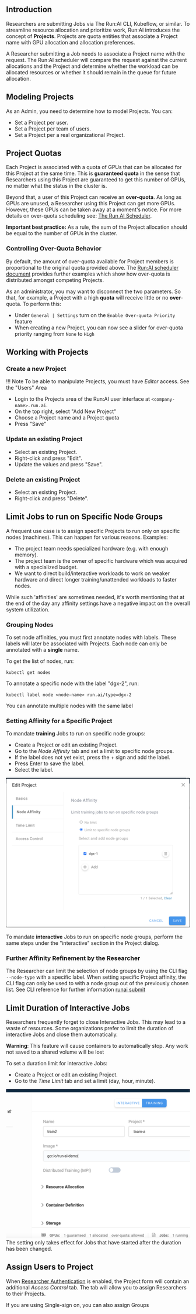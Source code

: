 ## Introduction

Researchers are submitting Jobs via The Run:AI CLI, Kubeflow, or similar. To streamline resource allocation and prioritize work, Run:AI introduces the concept of __Projects__. Projects are quota entities that associate a Project name with GPU allocation and allocation preferences. 

A Researcher submitting a Job needs to associate a Project name with the request. The Run:AI scheduler will compare the request against the current allocations and the Project and determine whether the workload can be allocated resources or whether it should remain in the queue for future allocation.

## Modeling Projects

As an Admin, you need to determine how to model Projects. You can:

*   Set a Project per user.
*   Set a Project per team of users.
*   Set a Project per a real organizational Project.

## Project Quotas

Each Project is associated with a quota of GPUs that can be allocated for this Project at the same time. This is __guaranteed quota__ in the sense that Researchers using this Project are guaranteed to get this number of GPUs, no matter what the status in the cluster is. 

Beyond that, a user of this Project can receive an __over-quota__. As long as GPUs are unused, a Researcher using this Project can get more GPUs. However, these GPUs can be taken away at a moment's notice. For more details on over-quota scheduling see: [The Run AI Scheduler](../../Researcher/scheduling/the-runai-scheduler.md).

__Important best practice:__ As a rule, the sum of the Project allocation should be equal to the number of GPUs in the cluster.

### Controlling Over-Quota Behavior

By default, the amount of over-quota available for Project members is proportional to the original quota provided above. The [Run:AI scheduler document](../../Researcher/scheduling/the-runai-scheduler.md) provides further examples which show how over-quota is distributed amongst competing Projects. 

As an administrator, you may want to disconnect the two parameters. So that, for example, a Project with a high __quota__ will receive little or no __over__-quota. To perform this:

* Under `General | Settings` turn on the `Enable Over-quota Priority` feature
* When creating a new Project, you can now see a slider for over-quota priority ranging from `None` to `High` 


## Working with Projects

### Create a new Project

!!! Note 
    To be able to manipulate Projects, you must have _Editor_ access. See the "Users" Area

*   Login to the Projects area of the Run:AI user interface at `<company-name>.run.ai`.
*   On the top right, select "Add New Project"
*   Choose a Project name and a Project quota 
*   Press "Save"

### Update an existing Project

*   Select an existing Project.
*   Right-click and press "Edit".
*   Update the values and press "Save".

### Delete an existing Project

*   Select an existing Project. 
*   Right-click and press "Delete".

## Limit Jobs to run on Specific Node Groups

A frequent use case is to assign specific Projects to run only on specific nodes (machines). This can happen for various reasons. Examples:

*   The project team needs specialized hardware (e.g. with enough memory).
*   The project team is the owner of specific hardware which was acquired with a specialized budget.
*   We want to direct build/interactive workloads to work on weaker hardware and direct longer training/unattended workloads to faster nodes.

While such 'affinities' are sometimes needed, it's worth mentioning that at the end of the day any affinity settings have a negative impact on the overall system utilization.

### Grouping Nodes 

To set node affinities, you must first annotate nodes with labels. These labels will later be associated with Projects. Each node can only be annotated with a __single__ name.

To get the list of nodes, run:

    kubectl get nodes

To annotate a specific node with the label "dgx-2", run:

    kubectl label node <node-name> run.ai/type=dgx-2

You can annotate multiple nodes with the same label

### Setting Affinity for a Specific Project

To mandate __training__ Jobs to run on specific node groups:

*   Create a Project or edit an existing Project.
*   Go to the _Node Affinity_ tab and set a limit to specific node groups.
*   If the label does not yet exist, press the + sign and add the label.
*   Press Enter to save the label.
*   Select the label.

![project-affinity.png](img/project-affinity.png)

To mandate __interactive__ Jobs to run on specific node groups, perform the same steps under the "interactive" section in the Project dialog.

### Further Affinity Refinement by the Researcher

The Researcher can limit the selection of node groups by using the CLI flag ``--node-type`` with a specific label. When setting specific Project affinity, the CLI flag can only be used to with a node group out of the previously chosen list.  See CLI reference for further information  [runai submit](../../Researcher/cli-reference/runai-submit.md) 

## Limit Duration of Interactive Jobs

Researchers frequently forget to close Interactive Jobs. This may lead to a waste of resources. Some organizations prefer to limit the duration of interactive Jobs and close them automatically.

__Warning__: This feature will cause containers to automatically stop. Any work not saved to a shared volume will be lost

To set a duration limit for interactive Jobs:

*   Create a Project or edit an existing Project.
*   Go to the _Time Limit_ tab and set a limit (day, hour, minute).

![project-time-limit.png](img/project-time-limit.png) The setting only takes effect for Jobs that have started after the duration has been changed. 


## Assign Users to Project

When [Researcher Authentication](../runai-setup/config/) is enabled, the Project form will contain an additional _Access Control_ tab. The tab will allow you to assign Researchers to their Projects. 

If you are using Single-sign on, you can also assign Groups  